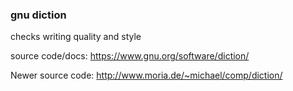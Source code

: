 ### gnu diction
checks writing quality and style <br />

source code/docs: https://www.gnu.org/software/diction/

Newer source code: http://www.moria.de/~michael/comp/diction/
